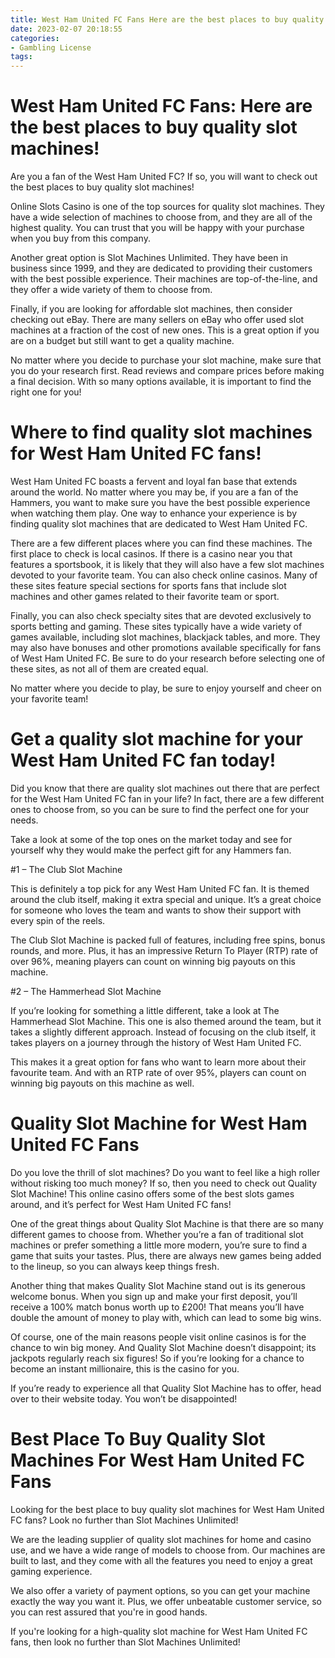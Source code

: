```yaml
---
title: West Ham United FC Fans Here are the best places to buy quality slot machines!
date: 2023-02-07 20:18:55
categories:
- Gambling License
tags:
---
```



#  West Ham United FC Fans: Here are the best places to buy quality slot machines!

Are you a fan of the West Ham United FC? If so, you will want to check out the best places to buy quality slot machines!

Online Slots Casino is one of the top sources for quality slot machines. They have a wide selection of machines to choose from, and they are all of the highest quality. You can trust that you will be happy with your purchase when you buy from this company.

Another great option is Slot Machines Unlimited. They have been in business since 1999, and they are dedicated to providing their customers with the best possible experience. Their machines are top-of-the-line, and they offer a wide variety of them to choose from.

Finally, if you are looking for affordable slot machines, then consider checking out eBay. There are many sellers on eBay who offer used slot machines at a fraction of the cost of new ones. This is a great option if you are on a budget but still want to get a quality machine.

No matter where you decide to purchase your slot machine, make sure that you do your research first. Read reviews and compare prices before making a final decision. With so many options available, it is important to find the right one for you!

#  Where to find quality slot machines for West Ham United FC fans!

West Ham United FC boasts a fervent and loyal fan base that extends around the world. No matter where you may be, if you are a fan of the Hammers, you want to make sure you have the best possible experience when watching them play. One way to enhance your experience is by finding quality slot machines that are dedicated to West Ham United FC.

There are a few different places where you can find these machines. The first place to check is local casinos. If there is a casino near you that features a sportsbook, it is likely that they will also have a few slot machines devoted to your favorite team. You can also check online casinos. Many of these sites feature special sections for sports fans that include slot machines and other games related to their favorite team or sport.

Finally, you can also check specialty sites that are devoted exclusively to sports betting and gaming. These sites typically have a wide variety of games available, including slot machines, blackjack tables, and more. They may also have bonuses and other promotions available specifically for fans of West Ham United FC. Be sure to do your research before selecting one of these sites, as not all of them are created equal.

No matter where you decide to play, be sure to enjoy yourself and cheer on your favorite team!

#  Get a quality slot machine for your West Ham United FC fan today!

Did you know that there are quality slot machines out there that are perfect for the West Ham United FC fan in your life? In fact, there are a few different ones to choose from, so you can be sure to find the perfect one for your needs.

Take a look at some of the top ones on the market today and see for yourself why they would make the perfect gift for any Hammers fan.

#1 – The Club Slot Machine

This is definitely a top pick for any West Ham United FC fan. It is themed around the club itself, making it extra special and unique. It’s a great choice for someone who loves the team and wants to show their support with every spin of the reels.

The Club Slot Machine is packed full of features, including free spins, bonus rounds, and more. Plus, it has an impressive Return To Player (RTP) rate of over 96%, meaning players can count on winning big payouts on this machine.

#2 – The Hammerhead Slot Machine

If you’re looking for something a little different, take a look at The Hammerhead Slot Machine. This one is also themed around the team, but it takes a slightly different approach. Instead of focusing on the club itself, it takes players on a journey through the history of West Ham United FC.

This makes it a great option for fans who want to learn more about their favourite team. And with an RTP rate of over 95%, players can count on winning big payouts on this machine as well.

#  Quality Slot Machine for West Ham United FC Fans

Do you love the thrill of slot machines? Do you want to feel like a high roller without risking too much money? If so, then you need to check out Quality Slot Machine! This online casino offers some of the best slots games around, and it’s perfect for West Ham United FC fans!

One of the great things about Quality Slot Machine is that there are so many different games to choose from. Whether you’re a fan of traditional slot machines or prefer something a little more modern, you’re sure to find a game that suits your tastes. Plus, there are always new games being added to the lineup, so you can always keep things fresh.

Another thing that makes Quality Slot Machine stand out is its generous welcome bonus. When you sign up and make your first deposit, you’ll receive a 100% match bonus worth up to £200! That means you’ll have double the amount of money to play with, which can lead to some big wins.

Of course, one of the main reasons people visit online casinos is for the chance to win big money. And Quality Slot Machine doesn’t disappoint; its jackpots regularly reach six figures! So if you’re looking for a chance to become an instant millionaire, this is the casino for you.

If you’re ready to experience all that Quality Slot Machine has to offer, head over to their website today. You won’t be disappointed!

#  Best Place To Buy Quality Slot Machines For West Ham United FC Fans

Looking for the best place to buy quality slot machines for West Ham United FC fans? Look no further than Slot Machines Unlimited!

We are the leading supplier of quality slot machines for home and casino use, and we have a wide range of models to choose from. Our machines are built to last, and they come with all the features you need to enjoy a great gaming experience.

We also offer a variety of payment options, so you can get your machine exactly the way you want it. Plus, we offer unbeatable customer service, so you can rest assured that you're in good hands.

If you're looking for a high-quality slot machine for West Ham United FC fans, then look no further than Slot Machines Unlimited!